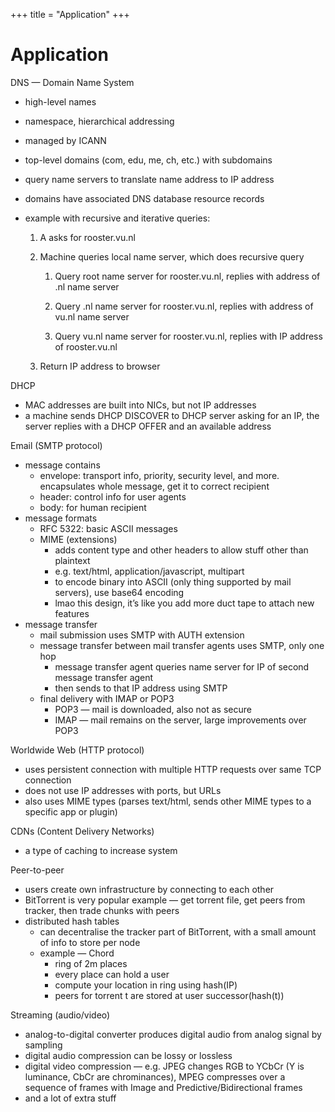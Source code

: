 +++
title = "Application"
+++

# Application
DNS — Domain Name System

- high-level names
- namespace, hierarchical addressing
- managed by ICANN
- top-level domains (com, edu, me, ch, etc.) with subdomains
- query name servers to translate name address to IP address
- domains have associated DNS database resource records
- example with recursive and iterative queries:

    1. A asks for rooster.vu.nl
    2. Machine queries local name server, which does recursive query

        1. Query root name server for rooster.vu.nl, replies with address of .nl name server

        2. Query .nl name server for rooster.vu.nl, replies with address of vu.nl name server

        3. Query vu.nl name server for rooster.vu.nl, replies with IP address of rooster.vu.nl

    3. Return IP address to browser

DHCP

- MAC addresses are built into NICs, but not IP addresses
- a machine sends DHCP DISCOVER to DHCP server asking for an IP, the server replies with a DHCP OFFER and an available address

Email (SMTP protocol)

- message contains
    - envelope: transport info, priority, security level, and more. encapsulates whole message, get it to correct recipient
    - header: control info for user agents
    - body: for human recipient
- message formats
    - RFC 5322: basic ASCII messages
    - MIME (extensions)
        - adds content type and other headers to allow stuff other than plaintext
        - e.g. text/html, application/javascript, multipart
        - to encode binary into ASCII (only thing supported by mail servers), use base64 encoding
        - lmao this design, it’s like you add more duct tape to attach new features
- message transfer
    - mail submission uses SMTP with AUTH extension
    - message transfer between mail transfer agents uses SMTP, only one hop
        - message transfer agent queries name server for IP of second message transfer agent
        - then sends to that IP address using SMTP
    - final delivery with IMAP or POP3
        - POP3 — mail is downloaded, also not as secure
        - IMAP — mail remains on the server, large improvements over POP3

Worldwide Web (HTTP protocol)

- uses persistent connection with multiple HTTP requests over same TCP connection
- does not use IP addresses with ports, but URLs
- also uses MIME types (parses text/html, sends other MIME types to a specific app or plugin)

CDNs (Content Delivery Networks)

- a type of caching to increase system

Peer-to-peer

- users create own infrastructure by connecting to each other
- BitTorrent is very popular example — get torrent file, get peers from tracker, then trade chunks with peers
- distributed hash tables
    - can decentralise the tracker part of BitTorrent, with a small amount of info to store per node
    - example — Chord
        - ring of 2m places
        - every place can hold a user
        - compute your location in ring using hash(IP)
        - peers for torrent t are stored at user successor(hash(t))

Streaming (audio/video)

- analog-to-digital converter produces digital audio from analog signal by sampling
- digital audio compression can be lossy or lossless
- digital video compression — e.g. JPEG changes RGB to YCbCr (Y is luminance, CbCr are chrominances), MPEG compresses over a sequence of frames with Image and Predictive/Bidirectional frames
- and a lot of extra stuff
